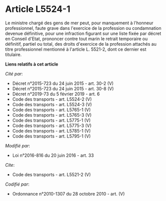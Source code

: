 # Article L5524-1

Le ministre chargé des gens de mer peut, pour manquement à l'honneur professionnel, faute grave dans l'exercice de la
profession ou condamnation devenue définitive, pour une infraction figurant sur une liste fixée par décret en Conseil d'Etat,
prononcer contre tout marin le retrait temporaire ou définitif, partiel ou total, des droits d'exercice de la profession
attachés au titre professionnel mentionné à l'article L. 5521-2, dont ce dernier est titulaire.

**Liens relatifs à cet article**

_Cité par_:

  - Décret n°2015-723 du 24 juin 2015 - art. 30-2 (V)
  - Décret n°2015-723 du 24 juin 2015 - art. 30-8 (V)
  - Décret n°2019-73 du 5 février 2019 - art. 6
  - Code des transports - art. L5524-2 (V)
  - Code des transports - art. L5524-3 (V)
  - Code des transports - art. L5765-1 (V)
  - Code des transports - art. L5765-3 (V)
  - Code des transports - art. L5775-1 (V)
  - Code des transports - art. L5775-3 (V)
  - Code des transports - art. L5785-1 (V)
  - Code des transports - art. L5795-1 (V)

_Modifié par_:

  - Loi n°2016-816 du 20 juin 2016 - art. 33

_Cite_:

  - Code des transports - art. L5521-2 (V)

_Codifié par_:

  - Ordonnance n°2010-1307 du 28 octobre 2010 - art. (V)
